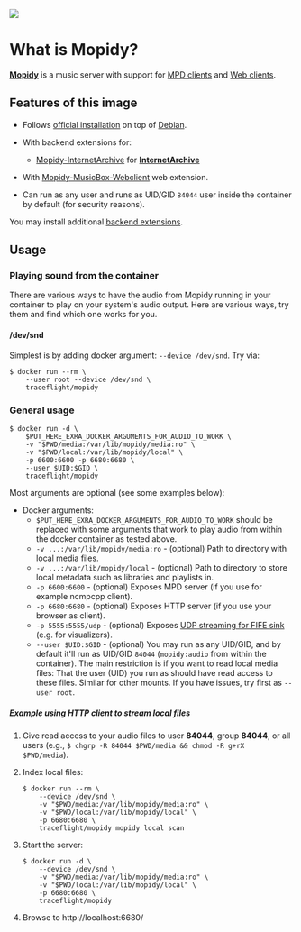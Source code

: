 [![](https://images.microbadger.com/badges/image/traceflight/mopidy.svg)](http://microbadger.com/images/traceflight/mopidy "Get your own image badge on microbadger.com")

What is Mopidy?
===============

[**Mopidy**](https://www.mopidy.com/) is a music server with support for [MPD clients](https://docs.mopidy.com/en/latest/clients/#mpd-clients) and [Web clients](https://docs.mopidy.com/en/latest/clients/#web-clients).

Features of this image
----------------------

  * Follows [official installation](https://docs.mopidy.com/en/latest/installation/debian/) on top of [Debian](https://registry.hub.docker.com/_/debian/).
  * With backend extensions for:
      * [Mopidy-InternetArchive](https://mopidy.com/ext/internetarchive/) for **[InternetArchive](https://archive.org/)**
      
  * With [Mopidy-MusicBox-Webclient](https://mopidy.com/ext/musicbox-webclient/) web extension.
  * Can run as any user and runs as UID/GID `84044` user inside the container by default (for security reasons).

You may install additional [backend extensions](https://docs.mopidy.com/en/latest/ext/backends/).


Usage
-----

### Playing sound from the container

There are various ways to have the audio from Mopidy running in your container
to play on your system's audio output. Here are various ways, try them and find
which one works for you.

#### /dev/snd

Simplest is by adding docker argument: `--device /dev/snd`. Try via:

    $ docker run --rm \
        --user root --device /dev/snd \
        traceflight/mopidy

### General usage

    $ docker run -d \
        $PUT_HERE_EXRA_DOCKER_ARGUMENTS_FOR_AUDIO_TO_WORK \
        -v "$PWD/media:/var/lib/mopidy/media:ro" \
        -v "$PWD/local:/var/lib/mopidy/local" \
        -p 6600:6600 -p 6680:6680 \
        --user $UID:$GID \
        traceflight/mopidy

Most arguments are optional (see some examples below):

  * Docker arguments:
      * `$PUT_HERE_EXRA_DOCKER_ARGUMENTS_FOR_AUDIO_TO_WORK` should be replaced
        with some arguments that work to play audio from within the docker
        container as tested above.
      * `-v ...:/var/lib/mopidy/media:ro` - (optional) Path to directory with local media files.
      * `-v ...:/var/lib/mopidy/local` - (optional) Path to directory to store local metadata such as libraries and playlists in.
      * `-p 6600:6600` - (optional) Exposes MPD server (if you use for example ncmpcpp client).
      * `-p 6680:6680` - (optional) Exposes HTTP server (if you use your browser as client).
      * `-p 5555:5555/udp` - (optional) Exposes [UDP streaming for FIFE sink](https://github.com/mopidy/mopidy/issues/775) (e.g. for visualizers).
      * `--user $UID:$GID` - (optional) You may run as any UID/GID, and by default it'll run as UID/GID `84044` (`mopidy:audio` from within the container).
        The main restriction is if you want to read local media files: That the user (UID) you run as should have read access to these files.
        Similar for other mounts. If you have issues, try first as `--user root`.


##### Example using HTTP client to stream local files

 1. Give read access to your audio files to user **84044**, group **84044**, or all users (e.g., `$ chgrp -R 84044 $PWD/media && chmod -R g+rX $PWD/media`).
 2. Index local files:

        $ docker run --rm \
            --device /dev/snd \
            -v "$PWD/media:/var/lib/mopidy/media:ro" \
            -v "$PWD/local:/var/lib/mopidy/local" \
            -p 6680:6680 \
            traceflight/mopidy mopidy local scan

 3. Start the server:

        $ docker run -d \
            --device /dev/snd \
            -v "$PWD/media:/var/lib/mopidy/media:ro" \
            -v "$PWD/local:/var/lib/mopidy/local" \
            -p 6680:6680 \
            traceflight/mopidy

 4. Browse to http://localhost:6680/



